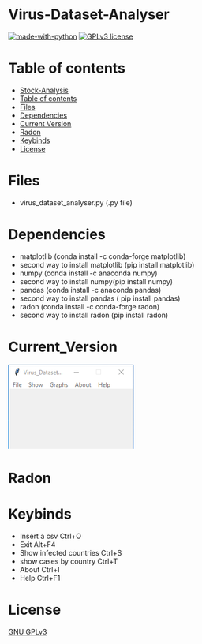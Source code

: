 # Virus-Dataset-Analyser


[![made-with-python](https://img.shields.io/badge/Made%20with-Python-1f425f.svg)](https://www.python.org/) [![GPLv3 license](https://img.shields.io/badge/License-GPLv3-blue.svg)](http://perso.crans.org/besson/LICENSE.html)

# Table of contents

<!--ts-->
  * [Stock-Analysis](#Stock-Analysis)
  * [Table of contents](#Table_of_contents)
  * [Files](#Files)
  * [Dependencies](#Dependencies)
  * [Current Version](#Current_Version)
  * [Radon](#Radon)
  * [Keybinds](#Keybinds)
  * [License](#License)
<!--te-->

# Files

<ul>
  <li> virus_dataset_analyser.py (.py file) </li>
</ul>


# Dependencies

<ul>
    <li> matplotlib (conda install -c conda-forge matplotlib) </li>
    <li> second way to install matplotlib (pip install matplotlib) </li>
    <li> numpy (conda install -c anaconda numpy) </li>
    <li> second way to install numpy(pip install numpy) </li>
    <li> pandas (conda install -c anaconda pandas) </li>
    <li> second way to install pandas ( pip install pandas) </li>
    <li> radon (conda install -c conda-forge radon) </li>
    <li> second way to install radon (pip install radon) </li>
</ul>


# Current_Version

<p><img src ="virus_dataset_analyser version.png" title = "Virus Dataset Analyser Version"/> </p>

# Radon


# Keybinds

<ul>
  <li> Insert a csv Ctrl+O </li>
  <li> Exit Alt+F4 </li>
  <li> Show infected countries Ctrl+S </li>
  <li> show cases by country Ctrl+T </li>
  <li> About Ctrl+I </li>
  <li> Help Ctrl+F1 </li>
</ul>

# License

[GNU GPLv3](https://choosealicense.com/licenses/gpl-3.0/)